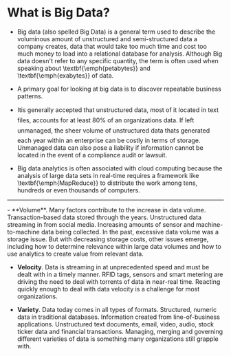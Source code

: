 What is Big Data?
=========================
- Big data (also spelled Big Data) is a general term used to describe the voluminous amount of unstructured and semi-structured data a company creates, data that would take too much time and cost too much money to load into a relational database for analysis. Although Big data doesn't refer to any specific quantity, the term is often used when speaking about \textbf{\emph{petabytes}} and \textbf{\emph{exabytes}} of data.

- A primary goal for looking at big data is to discover repeatable business patterns. 

- Itis generally accepted that unstructured data, most of it located in text files, accounts for at least 80% of an 
 organizations data. If left unmanaged, the sheer volume of unstructured data thats generated each year within an enterprise can be costly in terms of storage. Unmanaged data can also pose a liability if information cannot be located in the event of a compliance audit or lawsuit.

- Big data analytics is often associated with cloud computing because the analysis of large data sets in real-time requires a framework like \textbf{\emph{MapReduce}} to distribute the work among tens, hundreds or even thousands of computers.


<hr>
- **Volume**. Many factors contribute to the increase in data volume. Transaction-based data stored through the years. Unstructured data streaming in from social media. Increasing amounts of sensor and machine-to-machine data being collected. In the past, excessive data volume was a storage issue. But with decreasing storage costs, other issues emerge, including how to determine relevance within large data volumes and how to use analytics to create value from relevant data.

- **Velocity**. Data is streaming in at unprecedented speed and must be dealt with in a timely manner. RFID tags, sensors and smart metering are driving the need to deal with torrents of data in near-real time. Reacting quickly enough to deal with data velocity is a challenge for most organizations.

- **Variety**. Data today comes in all types of formats. Structured, numeric data in traditional databases. Information created from line-of-business applications. Unstructured text documents, email, video, audio, stock ticker data and financial transactions. Managing, merging and governing different varieties of data is something many organizations still grapple with.
